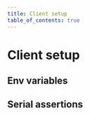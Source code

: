 ```yaml
---
title: Client setup
table_of_contents: true
---
```


# Client setup

## Env variables

## Serial assertions
